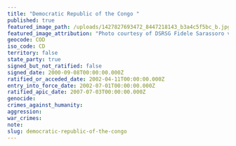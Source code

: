```yaml
---
title: "Democratic Republic of the Congo "
published: true
featured_image_path: /uploads/1427827693472_8447218143_b3a4c5f5bc_b.jpg
featured_image_attribution: "Photo courtesy of DSRSG Fidele Sarassoro visit in Eastern Congo"
geocode: COD
iso_code: CD
territory: false
state_party: true
signed_but_not_ratified: false
signed_date: 2000-09-08T00:00:00.000Z
ratified_or_acceded_date: 2002-04-11T00:00:00.000Z
entry_into_force_date: 2002-07-01T00:00:00.000Z
ratified_apic_date: 2007-07-03T00:00:00.000Z
genocide:
crimes_against_humanity:
aggression:
war_crimes:
note:
slug: democratic-republic-of-the-congo
---
```

